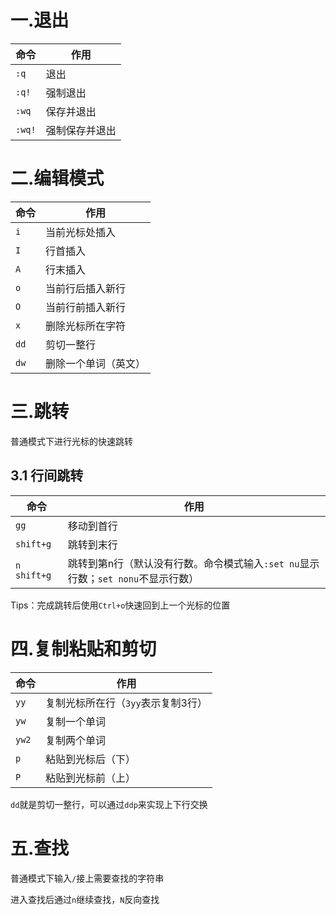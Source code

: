 # 一.退出

| 命令   | 作用           |
| ------ | -------------- |
| `:q`   | 退出           |
| `:q!`  | 强制退出       |
| `:wq`  | 保存并退出     |
| `:wq!` | 强制保存并退出 |

# 二.编辑模式

| 命令 | 作用                 |
| ---- | -------------------- |
| `i`  | 当前光标处插入       |
| `I`  | 行首插入             |
| `A`  | 行末插入             |
| `o`  | 当前行后插入新行     |
| `O`  | 当前行前插入新行     |
| `x`  | 删除光标所在字符     |
| `dd` | 剪切一整行           |
| `dw` | 删除一个单词（英文） |

# 三.跳转

普通模式下进行光标的快速跳转

## 3.1 行间跳转

| 命令        | 作用                                                         |
| ----------- | ------------------------------------------------------------ |
| `gg`        | 移动到首行                                                   |
| `shift+g`   | 跳转到末行                                                   |
| `n shift+g` | 跳转到第n行（默认没有行数。命令模式输入`:set nu`显示行数；`set nonu`不显示行数） |

Tips：完成跳转后使用`Ctrl+o`快速回到上一个光标的位置

# 四.复制粘贴和剪切

| 命令  | 作用                               |
| ----- | ---------------------------------- |
| `yy`  | 复制光标所在行（`3yy`表示复制3行） |
| `yw`  | 复制一个单词                       |
| `yw2` | 复制两个单词                       |
| `p`   | 粘贴到光标后（下）                 |
| `P`   | 粘贴到光标前（上）                 |

`dd`就是剪切一整行，可以通过`ddp`来实现上下行交换

# 五.查找

普通模式下输入`/`接上需要查找的字符串

进入查找后通过`n`继续查找，`N`反向查找